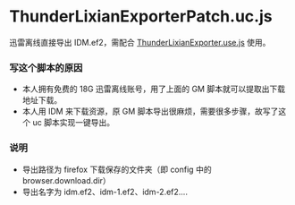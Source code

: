 ThunderLixianExporterPatch.uc.js
================================

迅雷离线直接导出 IDM.ef2，需配合 [ThunderLixianExporter.use.js](http://binux.github.io/ThunderLixianExporter/master/ThunderLixianExporter.user.js) 使用。

### 写这个脚本的原因

 - 本人拥有免费的 18G 迅雷离线账号，用了上面的 GM 脚本就可以提取出下载地址下载。
 - 本人用 IDM 来下载资源，原 GM 脚本导出很麻烦，需要很多步骤，故写了这个 uc 脚本实现一键导出。

### 说明

 - 导出路径为 firefox 下载保存的文件夹（即 config 中的 browser.download.dir）
 - 导出名字为 idm.ef2、idm-1.ef2、idm-2.ef2....